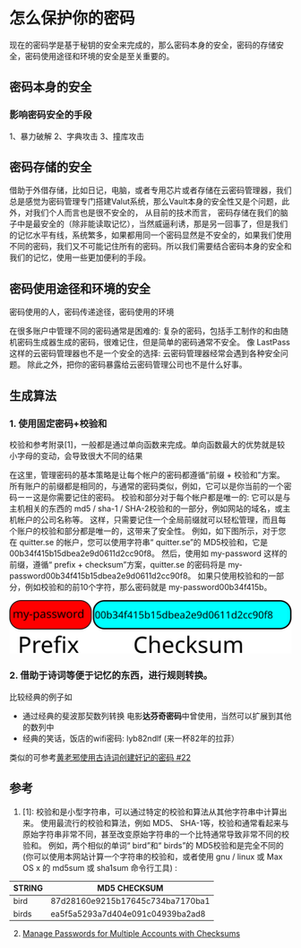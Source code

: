 # 怎么保护你的密码
现在的密码学是基于秘钥的安全来完成的，那么密码本身的安全，密码的存储安全，密码使用途径和环境的安全是至关重要的。
## 密码本身的安全
### 影响密码安全的手段
1、暴力破解
2、字典攻击
3、撞库攻击


## 密码存储的安全
借助于外借存储，比如日记，电脑，或者专用芯片或者存储在云密码管理器，我们总是感觉为密码管理专门搭建Valut系统，那么Vault本身的安全性又是个问题，此外，对我们个人而言也是很不安全的， 从目前的技术而言， 密码存储在我们的脑子中是最安全的（除非能读取记忆），当然威逼利诱，那是另一回事了，但是我们的记忆水平有线，系统繁多，如果都用同一个密码显然是不安全的，如果我们使用不同的密码，我们又不可能记住所有的密码。所以我们需要结合密码本身的安全和我们的记忆，使用一些更加便利的手段。
## 密码使用途径和环境的安全
密码使用的人，密码传递途径，密码使用的环境


在很多账户中管理不同的密码通常是困难的: 复杂的密码，包括手工制作的和由随机密码生成器生成的密码，很难记住，但是简单的密码通常不安全。 像 LastPass 这样的云密码管理器也不是一个安全的选择: 云密码管理器经常会遇到各种安全问题。 除此之外，把你的密码暴露给云密码管理公司也不是什么好事。 


## 生成算法
### 1. 使用固定密码+校验和
  校验和参考附录[1]，一般都是通过单向函数来完成。单向函数最大的优势就是较小字母的变动，会导致很大不同的结果

在这里，管理密码的基本策略是让每个帐户的密码都遵循“前缀 + 校验和”方案。 所有账户的前缀都是相同的，与通常的密码类似，例如，它可以是你当前的一个密码ーー这是你需要记住的密码。 校验和部分对于每个帐户都是唯一的: 它可以是与主机相关的东西的 md5 / sha-1 / SHA-2校验和的一部分，例如网站的域名，或主机帐户的公司名称等。 这样，只需要记住一个全局前缀就可以轻松管理，而且每个账户的校验和部分都是唯一的，这带来了安全性。 例如，如下图所示，对于您在 quitter.se 的帐户，您可以使用字符串“ quitter.se”的 MD5校验和，它是00b34f415b15dbea2e9d0611d2cc90f8。 然后，使用如 my-password 这样的前缀，遵循“ prefix + checksum”方案，quitter.se 的密码将是 my-password00b34f415b15dbea2e9d0611d2cc90f8。 如果只使用校验和的一部分，例如校验和的前10个字符，那么密码就是 my-password00b34f415b。

![image](images/prefix-checksum.svg)

### 2. 借助于诗词等便于记忆的东西，进行规则转换。
比较经典的例子如
- 通过经典的斐波那契数列转换 电影**达芬奇密码**中曾使用，当然可以扩展到其他的数列中
- 经典的笑话，饭店的wifi密码: lyb82ndlf (来一杯82年的拉菲）

类似的可参考[黄老邪使用古诗词创建好记的密码 #22](https://github.com/bingoohuang/blog/issues/22)

## 参考
1. [1]: 校验和是小型字符串，可以通过特定的校验和算法从其他字符串中计算出来。 使用最流行的校验和算法，例如 MD5、 SHA-1等，校验和通常看起来与原始字符串非常不同，甚至改变原始字符串的一个比特通常导致非常不同的校验和。 例如，两个相似的单词“ bird”和“ birds”的 MD5校验和是完全不同的(你可以使用本网站计算一个字符串的校验和，或者使用 gnu / linux 或 Max OS x 的 md5sum 或 sha1sum 命令行工具) :

STRING|MD5 CHECKSUM
-------|-------------
bird |87d28160e9215b17645c734ba7170ba1
birds| ea5f5a5293a7d404e091c04939ba2ad8
2. [Manage Passwords for Multiple Accounts with Checksums](https://www.topbug.net/blog/2016/04/30/manage-passwords-for-multiple-accounts-with-checksums/)
